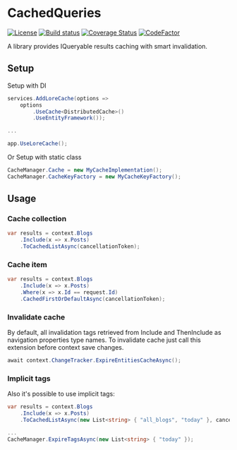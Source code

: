 # CachedQueries

[![License](http://img.shields.io/:license-mit-blue.svg)](https://vposd.mit-license.org/)
[![Build status](https://ci.appveyor.com/api/projects/status/qbpx3i8eq3cl05f1?svg=true)](https://ci.appveyor.com/project/vposd/lore-querycache)
[![Coverage Status](https://coveralls.io/repos/github/vposd/Lore.QueryCache/badge.svg?branch=master)](https://coveralls.io/github/vposd/Lore.QueryCache?branch=master)
[![CodeFactor](https://www.codefactor.io/repository/github/vposd/cachedqueries/badge)](https://www.codefactor.io/repository/github/vposd/cachedqueries)

A library provides IQueryable results caching with smart invalidation.

## Setup

Setup with DI

```c#
services.AddLoreCache(options =>
    options
        .UseCache<DistributedCache>()
        .UseEntityFramework());

...

app.UseLoreCache();
```

Or Setup with static class

```c#
CacheManager.Cache = new MyCacheImplementation();
CacheManager.CacheKeyFactory = new MyCacheKeyFactory();
```

## Usage

### Cache collection

```c#
var results = context.Blogs
    .Include(x => x.Posts)
    .ToCachedListAsync(cancellationToken);
```

### Cache item

```c#
var results = context.Blogs
    .Include(x => x.Posts)
    .Where(x => x.Id == request.Id)
    .CachedFirstOrDefaultAsync(cancellationToken);
```

### Invalidate cache

By default, all invalidation tags retrieved from Include and ThenInclude as navigation properties type names.
To invalidate cache just call this extension before context save changes.

```c#
await context.ChangeTracker.ExpireEntitiesCacheAsync();
```

### Implicit tags
Also it's possible to use implicit tags:
```c#
var results = context.Blogs
    .Include(x => x.Posts)
    .ToCachedListAsync(new List<string> { "all_blogs", "today" }, cancellationToken);

...
CacheManager.ExpireTagsAsync(new List<string> { "today" });
```
